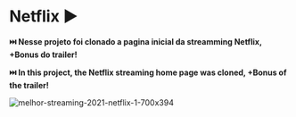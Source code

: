 #  Netflix ▶️
<p> <strong> ⏭️ Nesse projeto foi clonado a pagina inicial da streamming Netflix, +Bonus do trailer! </strong></p> 
<p> <strong> ⏭️ In this project, the Netflix streaming home page was cloned, +Bonus of the trailer!  </strong></p> 
 
![melhor-streaming-2021-netflix-1-700x394](https://user-images.githubusercontent.com/107359120/215238204-2c02ac85-078b-46d7-8200-fb61a05f301f.jpg)
